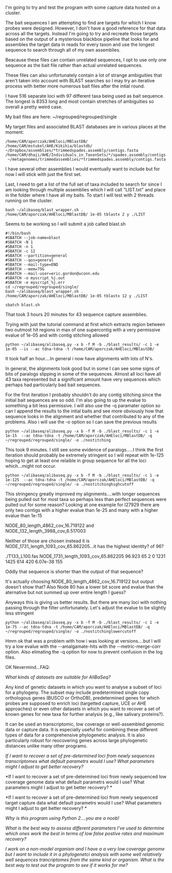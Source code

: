 I'm going to try and test the program with some capture data hosted on a cluster. 

The bait sequences I am attempting to find are targets for which I know probes were designed. However, I don't have a good reference for that data across all the targets. Instead I'm going to try and recreate those targets based on the output of a mysterious blackbox pipeline that looks for and assembles the target data in reads for every taxon and use the longest sequence to search through all of my own assemblies. 

Beacause these files can contain unrelated sequences, I opt to use only one sequence as the bait file rather than actual unrelated sequences. 

These files can also unfortunately contain a lot of strange ambiguities that aren't taken into account with BLAST searches so I may try an iterative process with better more numerous bait files after the intial round. 

I have 516 separate loci with 97 different taxa being used as bait sequence. The longest is 8353 long and most contain stretches of ambiguities so overall a pretty weird case.

My bait files are here: ~/regrouped/regrouped/single

My target files and associated BLAST databases are in various places at the moment: 
```
/home/CAM/aporczak/AHEloci/MBlastDB/
/home/CAM/mstukel/AHE/Kikihia/blastdb/
~/Dropbox/assemblies/*trimmedspades.assembly/contigs.fasta
/home/CAM/dhaji/AHE/Individuals_in_TaxonSets/*/spades.assembly/contigs.fasta
 ~/metagenomes/trimmedassemblies/*trimmedspades.assembly/contigs.fasta
```
I have several other assemblies I would eventually want to include but for now I will stick with just the first set.

Last, I need to get a list of the full set of taxa included to search for since I am looking through multiple assemblies which I will call "LIST.txt" and place in the folder where I have all my baits. To start I will test with 2 threads running on the cluster.   

```
bash ~/alibaseq/blast_wrapper.sh . /home/CAM/aporczak/AHEloci/MBlastDB/ 1e-05 tblastx 2 y ./LIST
```

Seems to be working so I will submit a job called blast.sh
```
#!/bin/bash
#SBATCH --job-name=blast
#SBATCH -N 1
#SBATCH -n 1
#SBATCH -c 12
#SBATCH --partition=general
#SBATCH --qos=general
#SBATCH --mail-type=END
#SBATCH --mem=75G
#SBATCH --mail-user=eric.gordon@uconn.edu
#SBATCH -o myscript_%j.out
#SBATCH -e myscript_%j.err 
cd ~/regrouped/regrouped/single/
bash ~/alibaseq/blast_wrapper.sh . /home/CAM/aporczak/AHEloci/MBlastDB/ 1e-05 tblastx 12 y ./LIST
```
```
sbatch blast.sh 
```

That took 3 hours 20 minutes for 43 sequence capture assemblies. 

Trying with just the tutorial command at first which extracts region between two outmost hit regions in max of one supercontig with a very permissive evalue of 1e-05 and with contig stitching allowed

```
python ~/alibaseq/alibaseq.py -x b -f M -b ./blast_results/ -c 1 -e 1e-05 --is --ac tdna-tdna -t /home/CAM/aporczak/AHEloci/MBlastDB/
```

It took half an hour....In general i now have alignments with lots of N's.

In general, the alignments look good but in some I can see some signs of bits of paralogs slipping in some of the sequences. Almost all loci have all 43 taxa represented but a significant amount have very sequences which perhaps had particularly bad bait sequences. 

For the first iteration I probably shouldn't do any contig stitching since the initial bait sequences are so odd. I'm also going to up the evalue to something a bit less permissive. I will also use the -q paramater option so can I append the results to the intial baits and see more obviously how that sequence looks in the alignment and whether that contributed to any of the problems. Also i will use the -o option so I can save the previous results

```
python ~/alibaseq/alibaseq.py -x b -f M -b ./blast_results/ -c 1 -e 1e-15  --ac tdna-tdna -t /home/CAM/aporczak/AHEloci/MBlastDB/ -q ~/regrouped/regrouped/single/ -o ./nostitching
```

This took 9 minutes. I still see some evidence of paralogs.....I think the first iteration should probably be extremely stringent so I will repeat with 1e-125 hoping to get at least one relaible in group sequence for all the loci which...might not occur. 

```
python ~/alibaseq/alibaseq.py -x b -f M -b ./blast_results/ -c 1 -e 1e-125  --ac tdna-tdna -t /home/CAM/aporczak/AHEloci/MBlastDB/ -q ~/regrouped/regrouped/single/ -o ./nostitchinghighcutoff
```


This stringency greatly improved my alignments....with longer sequences being pulled out for most taxa so perhaps less than perfect sequences were pulled out for some reason? Looking at one example for I27929 there are only two contigs with a higher evalue than 1e-25 and many with a higher evalue than 1e-15 

NODE_80_length_4862_cov_16.719122 and NODE_132_length_3988_cov_6.517003

Neither of those are chosen instead it is NODE_1731_length_1093_cov_65.862205...it has the highest identity? of 96? 

./T133_L100.fas	NODE_1731_length_1093_cov_65.862205	96.923	65	2	0	1231	1425	614	420	6.07e-38	155

Oddly that sequence is shorter than the output of that sequence?

It's actually choosing NODE_80_length_4862_cov_16.719122 but output doesn't show that? Also Node 80 has a lower bit score and evalue than the aternative but not summed up over entire length I guess? 

Anyways this is giving us better results. But there are many loci with nothing passing through the filter unfortunately. Let's adjust the evalue to be slightly less stringent

```
python ~/alibaseq/alibaseq.py -x b -f M -b ./blast_results/ -c 1 -e 1e-75 --ac tdna-tdna -t /home/CAM/aporczak/AHEloci/MBlastDB/ -q ~/regrouped/regrouped/single/ -o ./nostitchinglowercutoff
```


Hmm ok that was a problem with how i was looking at versions....but I will try a low evalue with the --amalgamate-hits with the --metric-merge-corr option. Also elimating the -q option for now to prevent confusion in the log files. 



OK Nevermind...FAQ: 

*What kinds of datasets are suitable for AliBaSeq?*

Any kind of genetic datasets in which you want to analyse a subset of loci for a phylogeny. The subset may include predetermined single copy orthologous genes (BUSCO or OrthoDB), predetermined genes for which probes are supposed to enrich loci (targetted capture, UCE or AHE approaches) or even other datasets in which you want to recover a set of known genes for new taxa for further analysis (e.g., like salivary proteins?). 

It can be used an transcriptomic, low coverage or well-assembled genomic data or capture data. It is especially useful for combining these different types of data for a comprehensive phylogenetic analysis. It is also particularly robust for reocovering genes across large phylogenetic distances unlike many other programs.

*If I want to recover a set of pre-determined loci from newly sequences transcriptomes what default parametrs would I use? What parameters might I adjust to get better recovery?*

*If I want to recover a set of pre-determined loci from newly sequenced low coverage genome data what default parametrs would I use? What parameters might I adjust to get better recovery? *

*If I want to recover a set of pre-determined loci from newly sequenced target capture data what default parametrs would I use? What parameters might I adjust to get better recovery? *

*Why is this program using Python 2....you are a noob!*

*What is the best way to assess different parameters I've used to determine which ones work the best in terms of low false postive rates and maximum recovery?*

*I work on a non-model organism and I have a a very low coverage genome but I want to include it in a phylogenetci analysis with some well relatively well sequences trancriptomes from the same kind or organism. What is the best way to test out the program to see if it works for me?*







